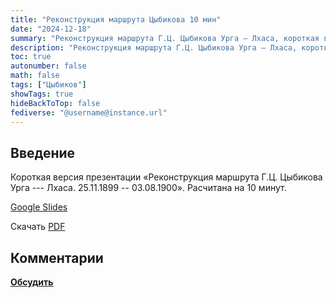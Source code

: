 ```yaml
---
title: "Реконструкция маршрута Цыбикова 10 мин"
date: "2024-12-18"
summary: "Реконструкция маршрута Г.Ц. Цыбикова Урга — Лхаса, короткая версия презентации."
description: "Реконструкция маршрута Г.Ц. Цыбикова Урга — Лхаса, короткая версия презентации."
toc: true
autonumber: false
math: false
tags: ["Цыбиков"]
showTags: true
hideBackToTop: false
fediverse: "@username@instance.url"
---
```


## Введение

Короткая версия презентации «Реконструкция маршрута Г.Ц. Цыбикова Урга --- Лхаса. 25.11.1899 -- 03.08.1900». Расчитана на 10 минут.

[Google Slides](https://docs.google.com/presentation/d/182lqq7sxnS6f7ul9LcC9z3MS3Z7Q64ZCNlfFvsJgbQ0/edit?usp=sharing)

Скачать [PDF](https://drive.google.com/file/d/1qKv5-9J603vOP2w_sdwDYzHLNxuuT02T/view?usp=sharing)

## Комментарии

[**Обсудить**](https://t.me/answer42geo/58)
